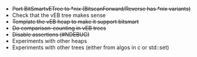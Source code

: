 
- ~~Port BitSmartvETree to *nix (BitscanForward/Reverse has *nix variants)~~
- Check that the vEB tree makes sense
- ~~Template the vEB heap to make it support bitsmart~~
- ~~Do comparison-counting in vEB trees~~
- ~~Disable assertions (#NDEBUG)~~
- Experiments with other heaps
- Experiments with other trees (either from algos in c or std::set)
